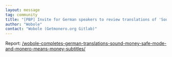 ```yaml
---
layout: message
tag: community
title: "[PBP] Invite for German speakers to review translations of 'Sound Money, Safe Mode' and 'Monero Means Money' subtitles"
author: "Wobole"	
contact: "Wobole (Getmonero.org Gitlab)"
---
```


Report: [/wobole-completes-german-translations-sound-money-safe-mode-and-monero-means-money-subtitles/](/wobole-completes-german-translations-sound-money-safe-mode-and-monero-means-money-subtitles/)
